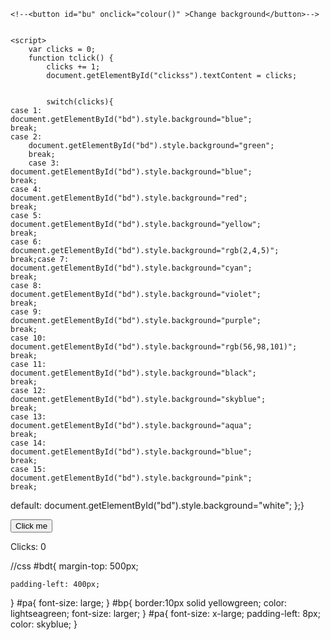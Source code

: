<!DOCTYPE html>
<html>
<head>
    <title>background change</title>
<link rel="stylesheet" href="rcg2.css">
    
</head>
<body  id="bd">

    
    <!--<button id="bu" onclick="colour()" >Change background</button>-->


    <script>
        var clicks = 0;
        function tclick() {
            clicks += 1;
            document.getElementById("clickss").textContent = clicks;
 

            switch(clicks){
    case 1:
    document.getElementById("bd").style.background="blue";
    break;
    case 2:
        document.getElementById("bd").style.background="green";
        break;    
        case 3:
    document.getElementById("bd").style.background="blue";
    break;
    case 4:
    document.getElementById("bd").style.background="red";
    break;
    case 5:
    document.getElementById("bd").style.background="yellow";
    break;
    case 6:
    document.getElementById("bd").style.background="rgb(2,4,5)";
    break;case 7:
    document.getElementById("bd").style.background="cyan";
    break;
    case 8:
    document.getElementById("bd").style.background="violet";
    break;
    case 9:
    document.getElementById("bd").style.background="purple";
    break;
    case 10:
    document.getElementById("bd").style.background="rgb(56,98,101)";
    break;
    case 11:
    document.getElementById("bd").style.background="black";
    break;
    case 12:
    document.getElementById("bd").style.background="skyblue";
    break;
    case 13:
    document.getElementById("bd").style.background="aqua";
    break;
    case 14:
    document.getElementById("bd").style.background="blue";
    break;
    case 15:
    document.getElementById("bd").style.background="pink";
    break;
 default:
        document.getElementById("bd").style.background="white";
        };}
        </script>
       <div id="bdt">
       <button id="bp" type="button" onClick="tclick()">Click me</button>
        <p id="pa">Clicks: <span id="clickss">0</span></p>
        </div>

    



</body>
</html>
//css
#bdt{
    margin-top: 500px;
    

    padding-left: 400px;
}
#pa{
    font-size: large;
}
#bp{
    border:10px solid  yellowgreen;
    color: lightseagreen;
    font-size: larger;
}
#pa{
    font-size: x-large;
    padding-left: 8px;
    color: skyblue;
}
